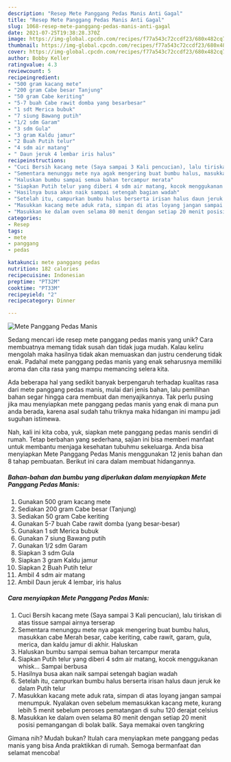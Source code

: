 ```yaml
---
description: "Resep Mete Panggang Pedas Manis Anti Gagal"
title: "Resep Mete Panggang Pedas Manis Anti Gagal"
slug: 1068-resep-mete-panggang-pedas-manis-anti-gagal
date: 2021-07-25T19:38:28.370Z
image: https://img-global.cpcdn.com/recipes/f77a543c72ccdf23/680x482cq70/mete-panggang-pedas-manis-foto-resep-utama.jpg
thumbnail: https://img-global.cpcdn.com/recipes/f77a543c72ccdf23/680x482cq70/mete-panggang-pedas-manis-foto-resep-utama.jpg
cover: https://img-global.cpcdn.com/recipes/f77a543c72ccdf23/680x482cq70/mete-panggang-pedas-manis-foto-resep-utama.jpg
author: Bobby Keller
ratingvalue: 4.3
reviewcount: 5
recipeingredient:
- "500 gram kacang mete"
- "200 gram Cabe besar Tanjung"
- "50 gram Cabe keriting"
- "5-7 buah Cabe rawit domba yang besarbesar"
- "1 sdt Merica bubuk"
- "7 siung Bawang putih"
- "1/2 sdm Garam"
- "3 sdm Gula"
- "3 gram Kaldu jamur"
- "2 Buah Putih telur"
- "4 sdm air matang"
- " Daun jeruk 4 lembar iris halus"
recipeinstructions:
- "Cuci Bersih kacang mete (Saya sampai 3 Kali pencucian), lalu tiriskan di atas tissue sampai airnya terserap"
- "Sementara menunggu mete nya agak mengering buat bumbu halus, masukkan cabe Merah besar, cabe keriting, cabe rawit, garam, gula, merica, dan kaldu jamur di akhir. Haluskan"
- "Haluskan bumbu sampai semua bahan tercampur merata"
- "Siapkan Putih telur yang diberi 4 sdm air matang, kocok menggukanan whisk... Sampai berbusa"
- "Hasilnya busa akan naik sampai setengah bagian wadah"
- "Setelah itu, campurkan bumbu halus berserta irisan halus daun jeruk ke dalam Putih telur"
- "Masukkan kacang mete aduk rata, simpan di atas loyang jangan sampai menumpuk. Nyalakan oven sebelum memasukkan kacang mete, kurang lebih 5 menit sebelum peroses pematangan di suhu 120 derajat celsius"
- "Masukkan ke dalam oven selama 80 menit dengan setiap 20 menit posisi pemangangan di bolak balik. Saya memakai oven tangkring"
categories:
- Resep
tags:
- mete
- panggang
- pedas

katakunci: mete panggang pedas 
nutrition: 182 calories
recipecuisine: Indonesian
preptime: "PT32M"
cooktime: "PT33M"
recipeyield: "2"
recipecategory: Dinner

---
```



![Mete Panggang Pedas Manis](https://img-global.cpcdn.com/recipes/f77a543c72ccdf23/680x482cq70/mete-panggang-pedas-manis-foto-resep-utama.jpg)

Sedang mencari ide resep mete panggang pedas manis yang unik? Cara membuatnya memang tidak susah dan tidak juga mudah. Kalau keliru mengolah maka hasilnya tidak akan memuaskan dan justru cenderung tidak enak. Padahal mete panggang pedas manis yang enak seharusnya memiliki aroma dan cita rasa yang mampu memancing selera kita.



Ada beberapa hal yang sedikit banyak berpengaruh terhadap kualitas rasa dari mete panggang pedas manis, mulai dari jenis bahan, lalu pemilihan bahan segar hingga cara membuat dan menyajikannya. Tak perlu pusing jika mau menyiapkan mete panggang pedas manis yang enak di mana pun anda berada, karena asal sudah tahu triknya maka hidangan ini mampu jadi suguhan istimewa.


Nah, kali ini kita coba, yuk, siapkan mete panggang pedas manis sendiri di rumah. Tetap berbahan yang sederhana, sajian ini bisa memberi manfaat untuk membantu menjaga kesehatan tubuhmu sekeluarga. Anda bisa menyiapkan Mete Panggang Pedas Manis menggunakan 12 jenis bahan dan 8 tahap pembuatan. Berikut ini cara dalam membuat hidangannya.

<!--inarticleads1-->

##### Bahan-bahan dan bumbu yang diperlukan dalam menyiapkan Mete Panggang Pedas Manis:

1. Gunakan 500 gram kacang mete
1. Sediakan 200 gram Cabe besar (Tanjung)
1. Sediakan 50 gram Cabe keriting
1. Gunakan 5-7 buah Cabe rawit domba (yang besar-besar)
1. Gunakan 1 sdt Merica bubuk
1. Gunakan 7 siung Bawang putih
1. Gunakan 1/2 sdm Garam
1. Siapkan 3 sdm Gula
1. Siapkan 3 gram Kaldu jamur
1. Siapkan 2 Buah Putih telur
1. Ambil 4 sdm air matang
1. Ambil  Daun jeruk 4 lembar, iris halus




<!--inarticleads2-->

##### Cara menyiapkan Mete Panggang Pedas Manis:

1. Cuci Bersih kacang mete (Saya sampai 3 Kali pencucian), lalu tiriskan di atas tissue sampai airnya terserap
1. Sementara menunggu mete nya agak mengering buat bumbu halus, masukkan cabe Merah besar, cabe keriting, cabe rawit, garam, gula, merica, dan kaldu jamur di akhir. Haluskan
1. Haluskan bumbu sampai semua bahan tercampur merata
1. Siapkan Putih telur yang diberi 4 sdm air matang, kocok menggukanan whisk... Sampai berbusa
1. Hasilnya busa akan naik sampai setengah bagian wadah
1. Setelah itu, campurkan bumbu halus berserta irisan halus daun jeruk ke dalam Putih telur
1. Masukkan kacang mete aduk rata, simpan di atas loyang jangan sampai menumpuk. Nyalakan oven sebelum memasukkan kacang mete, kurang lebih 5 menit sebelum peroses pematangan di suhu 120 derajat celsius
1. Masukkan ke dalam oven selama 80 menit dengan setiap 20 menit posisi pemangangan di bolak balik. Saya memakai oven tangkring




Gimana nih? Mudah bukan? Itulah cara menyiapkan mete panggang pedas manis yang bisa Anda praktikkan di rumah. Semoga bermanfaat dan selamat mencoba!
